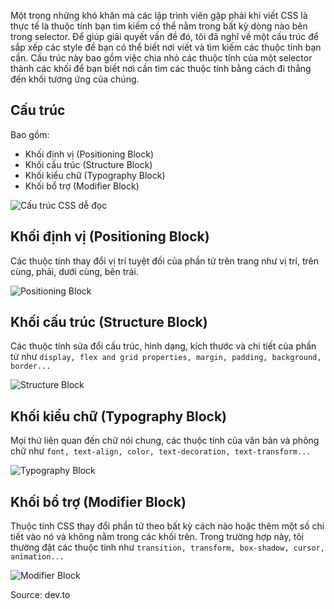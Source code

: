 Một trong những khó khăn mà các lập trình viên gặp phải khi viết CSS là thực tế là thuộc tính bạn tìm kiếm có thể nằm trong bất kỳ dòng nào bên trong selector. Để giúp giải quyết vấn đề đó, tôi đã nghĩ về một cấu trúc để sắp xếp các style để bạn có thể biết nơi viết và tìm kiếm các thuộc tính bạn cần. Cấu trúc này bao gồm việc chia nhỏ các thuộc tính của một selector thành các khối để bạn biết nơi cần tìm các thuộc tính bằng cách đi thẳng đến khối tương ứng của chúng.

## Cấu trúc

Bao gồm: 

- Khối định vị (Positioning Block)
- Khối cấu trúc (Structure Block)
- Khối kiểu chữ (Typography Block)
- Khối bổ trợ (Modifier Block)

![Cấu trúc CSS dễ đọc](https://images.viblo.asia/8a408832-bfba-45a2-9e4c-321227007d0a.png)

## Khối định vị (Positioning Block)

Các thuộc tính thay đổi vị trí tuyệt đối của phần tử trên trang như vị trí, trên cùng, phải, dưới cùng, bên trái.

![Positioning Block](https://images.viblo.asia/606659ba-5b41-459b-8645-8a91d4b8246c.png)

## Khối cấu trúc (Structure Block)

Các thuộc tính sửa đổi cấu trúc, hình dạng, kích thước và chi tiết của phần tử như `display, flex and grid properties, margin, padding, background, border...`

![Structure Block](https://images.viblo.asia/b16b252c-914d-4afc-8600-82e2662d140e.png)

## Khối kiểu chữ (Typography Block)

Mọi thứ liên quan đến chữ nói chung, các thuộc tính của văn bản và phông chữ như `font, text-align, color, text-decoration, text-transform...`

![Typography Block](https://images.viblo.asia/b2b9b8ad-f885-4256-8f53-e822e839128d.png)

## Khối bổ trợ (Modifier Block)

Thuộc tính CSS thay đổi phần tử theo bất kỳ cách nào hoặc thêm một số chi tiết vào nó và không nằm trong các khối trên. Trong trường hợp này, tôi thường đặt các thuộc tính như `transition, transform, box-shadow, cursor, animation...`

![Modifier Block](https://images.viblo.asia/bd4c27c8-6059-4c2e-8832-fced2eda0fd3.png)

Source: dev.to